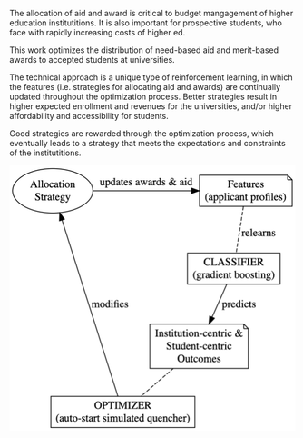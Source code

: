 The allocation of aid and award is critical to budget mangagement of higher education institutitions. It is also important for prospective students, who face with rapidly increasing costs of higher ed.

This work optimizes the distribution of need-based aid and merit-based awards to accepted students at universities.

The technical approach is a unique type of reinforcement learning, in which the features (i.e. strategies for allocating aid and awards) are continually updated throughout the optimization process.  Better strategies result in higher expected enrollment and revenues for the universities, and/or higher affordability and accessibility for students.   

Good strategies are rewarded through the optimization process, which eventually leads to a strategy that meets the expectations and constraints of the institutitions.

<img src="process_overview.png">
